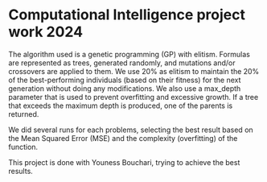 # Computational Intelligence project work 2024

The algorithm used is a genetic programming (GP) with elitism. Formulas are represented as trees, generated randomly, and mutations and/or crossovers are applied to them. We use 20% as elitism to maintain the 20% of the best-performing individuals (based on their fitness) for the next generation without doing any modifications. We also use a max_depth parameter that is used to prevent overfitting and excessive growth. If a tree that exceeds the maximum depth is produced, one of the parents is returned.

We did several runs for each problems, selecting the best result based on the Mean Squared Error (MSE) and the complexity (overfitting) of the function.

This project is done with Youness Bouchari, trying to achieve the best results.
